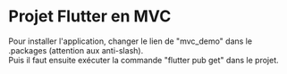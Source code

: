 # Projet Flutter en MVC

Pour installer l'application, changer le lien de "mvc_demo" dans le .packages (attention aux anti-slash).<br>
Puis il faut ensuite exécuter la commande "flutter pub get" dans le projet.

